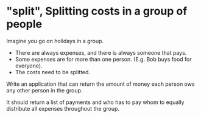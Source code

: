 # "split", Splitting costs in a group of people

Imagine you go on holidays in a group. 

- There are always expenses, and there is always someone that pays.
- Some expenses are for more than one person. (E.g. Bob buys food for everyone).
- The costs need to be splitted.

Write an application that can return the amount of money each person ows any other person in the group.

It should return a list of payments and who has to pay whom to equally distribute all expenses throughout the group.



